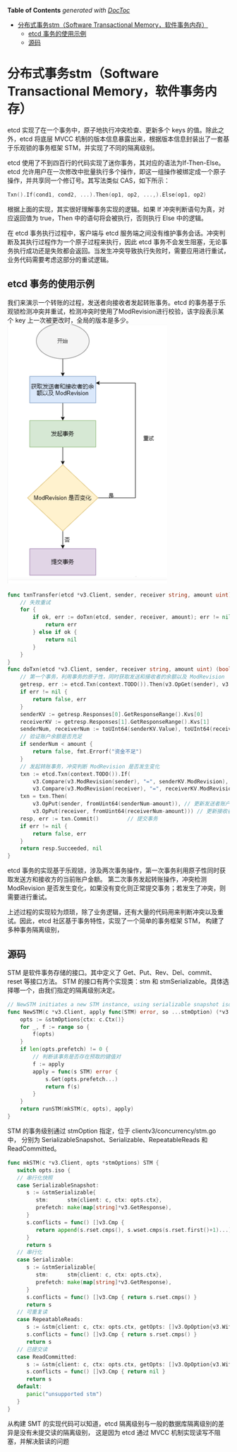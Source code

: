 <!-- START doctoc generated TOC please keep comment here to allow auto update -->
<!-- DON'T EDIT THIS SECTION, INSTEAD RE-RUN doctoc TO UPDATE -->
**Table of Contents**  *generated with [DocToc](https://github.com/thlorenz/doctoc)*

- [分布式事务stm（Software Transactional Memory，软件事务内存）](#%E5%88%86%E5%B8%83%E5%BC%8F%E4%BA%8B%E5%8A%A1stmsoftware-transactional-memory%E8%BD%AF%E4%BB%B6%E4%BA%8B%E5%8A%A1%E5%86%85%E5%AD%98)
  - [etcd 事务的使用示例](#etcd-%E4%BA%8B%E5%8A%A1%E7%9A%84%E4%BD%BF%E7%94%A8%E7%A4%BA%E4%BE%8B)
  - [源码](#%E6%BA%90%E7%A0%81)

<!-- END doctoc generated TOC please keep comment here to allow auto update -->

# 分布式事务stm（Software Transactional Memory，软件事务内存）
etcd 实现了在一个事务中，原子地执行冲突检查、更新多个 keys 的值。除此之外，etcd 将底层 MVCC 机制的版本信息暴露出来，根据版本信息封装出了一套基于乐观锁的事务框架 STM，并实现了不同的隔离级别。

etcd 使用了不到四百行的代码实现了迷你事务，其对应的语法为If-Then-Else。etcd 允许用户在一次修改中批量执行多个操作，即这一组操作被绑定成一个原子操作，并共享同一个修订号。其写法类似 CAS，如下所示：
```go
Txn().If(cond1, cond2, ...).Then(op1, op2, ...,).Else(op1, op2)
```

根据上面的实现，其实很好理解事务实现的逻辑。如果 If 冲突判断语句为真，对应返回值为 true，Then 中的语句将会被执行，否则执行 Else 中的逻辑。


在 etcd 事务执行过程中，客户端与 etcd 服务端之间没有维护事务会话。冲突判断及其执行过程作为一个原子过程来执行，因此 etcd 事务不会发生阻塞，无论事务执行成功还是失败都会返回。当发生冲突导致执行失败时，需要应用进行重试，业务代码需要考虑这部分的重试逻辑。

## etcd 事务的使用示例

我们来演示一个转账的过程，发送者向接收者发起转账事务。etcd 的事务基于乐观锁检测冲突并重试，检测冲突时使用了ModRevision进行校验，该字段表示某个 key 上一次被更改时，全局的版本是多少。
![](.stm_images/stm_process.png)

```go
func txnTransfer(etcd *v3.Client, sender, receiver string, amount uint) error {
	// 失败重试
	for {
		if ok, err := doTxn(etcd, sender, receiver, amount); err != nil {
			return err
		} else if ok {
			return nil
		}
	}
}
func doTxn(etcd *v3.Client, sender, receiver string, amount uint) (bool, error) {
	// 第一个事务，利用事务的原子性，同时获取发送和接收者的余额以及 ModRevision
	getresp, err := etcd.Txn(context.TODO()).Then(v3.OpGet(sender), v3.OpGet(receiver)).Commit()
	if err != nil {
		return false, err
	}
	senderKV := getresp.Responses[0].GetResponseRange().Kvs[0]
	receiverKV := getresp.Responses[1].GetResponseRange().Kvs[1]
	senderNum, receiverNum := toUInt64(senderKV.Value), toUInt64(receiverKV.Value)
	// 验证账户余额是否充足
	if senderNum < amount {
		return false, fmt.Errorf("资金不足")
	}
	// 发起转账事务，冲突判断 ModRevision 是否发生变化
	txn := etcd.Txn(context.TODO()).If(
		v3.Compare(v3.ModRevision(sender), "=", senderKV.ModRevision),
		v3.Compare(v3.ModRevision(receiver), "=", receiverKV.ModRevision))
	txn = txn.Then(
		v3.OpPut(sender, fromUint64(senderNum-amount)), // 更新发送者账户余额
		v3.OpPut(receiver, fromUint64(receiverNum-amount))) // 更新接收者账户余额
    resp, err := txn.Commit()         // 提交事务
	if err != nil {
		return false, err
	}
	return resp.Succeeded, nil
}
```
etcd 事务的实现基于乐观锁，涉及两次事务操作，第一次事务利用原子性同时获取发送方和接收方的当前账户金额。
第二次事务发起转账操作，冲突检测 ModRevision 是否发生变化，如果没有变化则正常提交事务；若发生了冲突，则需要进行重试。


上述过程的实现较为烦琐，除了业务逻辑，还有大量的代码用来判断冲突以及重试。因此，etcd 社区基于事务特性，实现了一个简单的事务框架 STM， 构建了多种事务隔离级别，


## 源码

STM 是软件事务存储的接口。其中定义了 Get、Put、Rev、Del、commit、reset 等接口方法。
STM 的接口有两个实现类：stm 和 stmSerializable。具体选择哪一个，由我们指定的隔离级别决定。


```go
// NewSTM initiates a new STM instance, using serializable snapshot isolation by default.
func NewSTM(c *v3.Client, apply func(STM) error, so ...stmOption) (*v3.TxnResponse, error) {
	opts := &stmOptions{ctx: c.Ctx()}
	for _, f := range so {
		f(opts)
	}
	if len(opts.prefetch) != 0 {
		// 判断该事务是否存在预取的键值对
		f := apply
		apply = func(s STM) error {
			s.Get(opts.prefetch...)
			return f(s)
		}
	}
	return runSTM(mkSTM(c, opts), apply)
}
```

STM 的事务级别通过 stmOption 指定，位于 clientv3/concurrency/stm.go 中，
分别为 SerializableSnapshot、Serializable、RepeatableReads 和 ReadCommitted。
```go
func mkSTM(c *v3.Client, opts *stmOptions) STM {
   switch opts.iso {
   // 串行化快照
   case SerializableSnapshot:
      s := &stmSerializable{
         stm:      stm{client: c, ctx: opts.ctx},
         prefetch: make(map[string]*v3.GetResponse),
      }
      s.conflicts = func() []v3.Cmp {
         return append(s.rset.cmps(), s.wset.cmps(s.rset.first()+1)...)
      }
      return s
   // 串行化
   case Serializable:
      s := &stmSerializable{
         stm:      stm{client: c, ctx: opts.ctx},
         prefetch: make(map[string]*v3.GetResponse),
      }
      s.conflicts = func() []v3.Cmp { return s.rset.cmps() }
      return s
   // 可重复读   
   case RepeatableReads:
      s := &stm{client: c, ctx: opts.ctx, getOpts: []v3.OpOption{v3.WithSerializable()}}
      s.conflicts = func() []v3.Cmp { return s.rset.cmps() }
      return s
   // 已提交读
   case ReadCommitted:
      s := &stm{client: c, ctx: opts.ctx, getOpts: []v3.OpOption{v3.WithSerializable()}}
      s.conflicts = func() []v3.Cmp { return nil }
      return s
   default:
      panic("unsupported stm")
   }
}
```
从构建 SMT 的实现代码可以知道，etcd 隔离级别与一般的数据库隔离级别的差异是没有未提交读的隔离级别，
这是因为 etcd 通过 MVCC 机制实现读写不阻塞，并解决脏读的问题